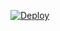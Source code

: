 [![Deploy](https://www.herokucdn.com/deploy/button.svg)](https://heroku.com/deploy?template=https://github.com/meiranbot/PROFESSOR-BOT)
